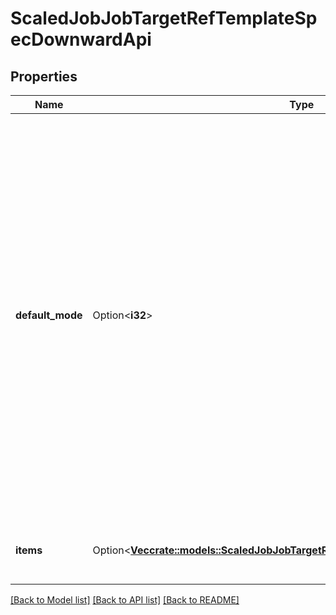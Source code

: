 # ScaledJobJobTargetRefTemplateSpecDownwardApi

## Properties

Name | Type | Description | Notes
------------ | ------------- | ------------- | -------------
**default_mode** | Option<**i32**> | Optional: mode bits to use on created files by default. Must be a value between 0 and 0777. Defaults to 0644. Directories within the path are not affected by this setting. This might be in conflict with other options that affect the file mode, like fsGroup, and the result can be other mode bits set. | [optional]
**items** | Option<[**Vec<crate::models::ScaledJobJobTargetRefTemplateSpecDownwardApiItems>**](ScaledJob_jobTargetRef_template_spec_downwardAPI_items.md)> | Items is a list of downward API volume file | [optional]

[[Back to Model list]](../README.md#documentation-for-models) [[Back to API list]](../README.md#documentation-for-api-endpoints) [[Back to README]](../README.md)


